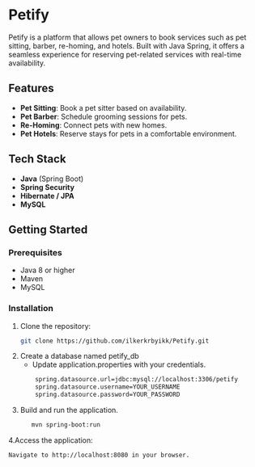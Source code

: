 # Petify

Petify is a platform that allows pet owners to book services such as pet sitting, barber, re-homing, and hotels. Built with Java Spring, it offers a seamless experience for reserving pet-related services with real-time availability.

## Features

- **Pet Sitting**: Book a pet sitter based on availability.
- **Pet Barber**: Schedule grooming sessions for pets.
- **Re-Homing**: Connect pets with new homes.
- **Pet Hotels**: Reserve stays for pets in a comfortable environment.
  
## Tech Stack

- **Java** (Spring Boot)
- **Spring Security**
- **Hibernate / JPA**
- **MySQL**

## Getting Started

### Prerequisites

- Java 8 or higher
- Maven
- MySQL

### Installation

1. Clone the repository:
   ```bash
   git clone https://github.com/ilkerkrbyikk/Petify.git

2. Create a database named petify_db
   - Update application.properties with your credentials.
   ```bash
       spring.datasource.url=jdbc:mysql://localhost:3306/petify
       spring.datasource.username=YOUR_USERNAME
       spring.datasource.password=YOUR_PASSWORD

3. Build and run the application.
   ```bash
      mvn spring-boot:run

4.Access the application:

    Navigate to http://localhost:8080 in your browser.

   
